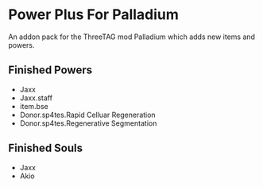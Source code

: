 # Power Plus For Palladium
An addon pack for the ThreeTAG mod Palladium which adds new items and powers.
## Finished Powers
- Jaxx
- Jaxx.staff
- item.bse
- Donor.sp4tes.Rapid Celluar Regeneration
- Donor.sp4tes.Regenerative Segmentation
## Finished Souls
- Jaxx
- Akio
